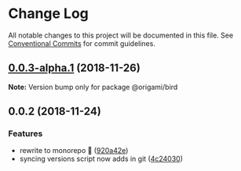 # Change Log

All notable changes to this project will be documented in this file.
See [Conventional Commits](https://conventionalcommits.org) for commit guidelines.

## [0.0.3-alpha.1](https://github.com/origami-cms/core/tree/master/packages/bird/compare/v0.0.3-alpha.0...v0.0.3-alpha.1) (2018-11-26)

**Note:** Version bump only for package @origami/bird





## 0.0.2 (2018-11-24)


### Features

* rewrite to monorepo 🎉 ([920a42e](https://github.com/origami-cms/core/tree/master/packages/bird/commit/920a42e))
* syncing versions script now adds in git ([4c24030](https://github.com/origami-cms/core/tree/master/packages/bird/commit/4c24030))
